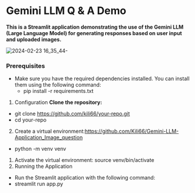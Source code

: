 # Gemini LLM Q & A Demo

<b>This is a Streamlit application demonstrating the use of the Gemini LLM (Large Language Model) for generating responses based on user input and uploaded images.</b>

![2024-02-23 16_35_44-](https://github.com/Kili66/Gemini-LLM-Application_Image_question/assets/66678981/a7bfe2fd-773e-4f7e-8365-315a7c517174)
### Prerequisites
* Make sure you have the required dependencies installed. You can install them using the following command:
  * pip install -r requirements.txt
1. Configuration
<b>Clone the repository:</b>
  * git clone https://github.com/kili66/your-repo.git
  * cd your-repo
2. Create a virtual environment:https://github.com/Kili66/Gemini-LLM-Application_Image_question
  * python -m venv venv
   1. Activate the virtual environment:
      source venv/bin/activate
2. Running the Application
* Run the Streamlit application with the following command:
* streamlit run app.py
